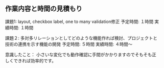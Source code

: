 ## 作業内容と時間の見積もり

課題1: layout, checkbox label, one to many validation修正
予定時間: １時間
実績時間: １時間

課題２: 多対多リレーションとしてどのような機能作れば検討、プロジェクトと技術の連携を示す機能の開発
予定時間: ５時間
実績時間: ４時間〜

意識したこと：
小さいな変化でも動作確認に手間がかかりますのでそもそも正しくできれば効率的です。
